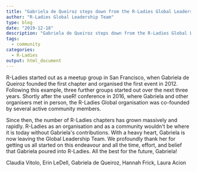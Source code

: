 ```yaml
---
title: "Gabriela de Queiroz steps down from the R-Ladies Global Leadership Team"
author: "R-Ladies Global Leadership Team"
type: blog
date: "2019-12-18"
description: "Gabriela de Queiroz steps down from the R-Ladies Global Leadership Team"
tags:
  - community
categories:
  - R-Ladies
output: html_document
---
```


R-Ladies started out as a meetup group in San Francisco, when Gabriela de Queiroz founded the first chapter and organised the first event in 2012.
Following this example, three further groups started out over the next three years.
Shortly after the useR!
conference in 2016, where Gabriela and other organisers met in person, the R-Ladies Global organisation was co-founded by several active community members.

Since then, the number of R-Ladies chapters has grown massively and rapidly.
R-Ladies as an organisation and as a community wouldn't be where it is today without Gabriela's contributions.
With a heavy heart, Gabriela is now leaving the Global Leadership Team.
We profoundly thank her for getting us all started on this endeavour and all the time, effort, and belief that Gabriela poured into R-Ladies.
All the best for the future, Gabriela!

Claudia Vitolo, Erin LeDell, Gabriela de Queiroz, Hannah Frick, Laura Acion
